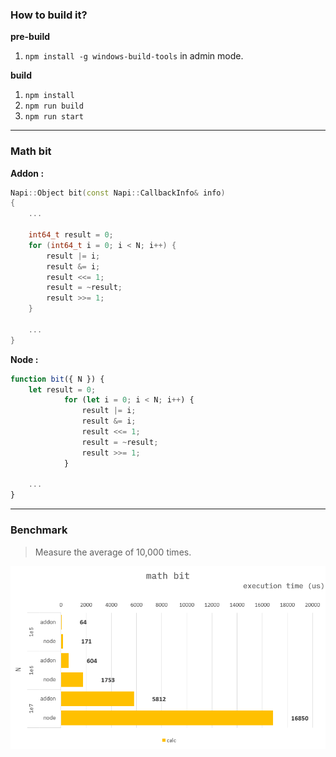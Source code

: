 ### How to build it?

**pre-build**

1. `npm install -g windows-build-tools` in admin mode.

**build**

1. `npm install`
2. `npm run build`
3. `npm run start`

---

### Math bit

**Addon :**

```cpp
Napi::Object bit(const Napi::CallbackInfo& info)
{
    ...

    int64_t result = 0;
    for (int64_t i = 0; i < N; i++) {
        result |= i;
        result &= i;
        result <<= 1;
        result = ~result;
        result >>= 1;
    }

    ...
}
```

**Node :**

```ts
function bit({ N }) {
    let result = 0;
            for (let i = 0; i < N; i++) {
                result |= i;
                result &= i;
                result <<= 1;
                result = ~result;
                result >>= 1;
            }

    ...
}
```

---

### Benchmark

> Measure the average of 10,000 times.

![](./resource/benchmark.png)
